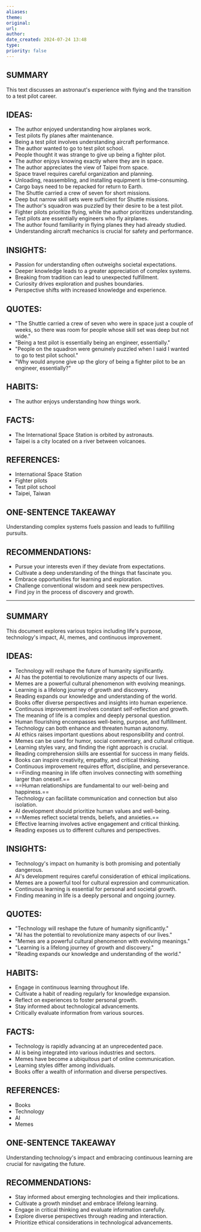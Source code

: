```yaml
---
aliases: 
theme: 
original: 
url: 
author: 
date_created: 2024-07-24 13:48
type: 
priority: false
---
```

## SUMMARY
This text discusses an astronaut's experience with flying and the transition to a test pilot career. 

## IDEAS:
* The author enjoyed understanding how airplanes work.
* Test pilots fly planes after maintenance.
* Being a test pilot involves understanding aircraft performance.
* The author wanted to go to test pilot school.
* People thought it was strange to give up being a fighter pilot.
* The author enjoys knowing exactly where they are in space.
*  The author appreciates the view of Taipei from space.
*  Space travel requires careful organization and planning.
* Unloading, reassembling, and installing equipment is time-consuming.
*  Cargo bays need to be repacked for return to Earth.
* The Shuttle carried a crew of seven for short missions.
* Deep but narrow skill sets were sufficient for Shuttle missions.
*  The author's squadron was puzzled by their desire to be a test pilot.
* Fighter pilots prioritize flying, while the author prioritizes understanding.
* Test pilots are essentially engineers who fly airplanes.
* The author found familiarity in flying planes they had already studied.
* Understanding aircraft mechanics is crucial for safety and performance.

## INSIGHTS:
* Passion for understanding often outweighs societal expectations.
*  Deeper knowledge leads to a greater appreciation of complex systems.
*  Breaking from tradition can lead to unexpected fulfillment.
*  Curiosity drives exploration and pushes boundaries.
*  Perspective shifts with increased knowledge and experience.

## QUOTES:
* "The Shuttle carried a crew of seven who were in space just a couple of weeks, so there was room for people whose skill set was deep but not wide."
* "Being a test pilot is essentially being an engineer, essentially."
*  "People on the squadron were genuinely puzzled when I said I wanted to go to test pilot school."
* "Why would anyone give up the glory of being a fighter pilot to be an engineer, essentially?"

## HABITS:
* The author enjoys understanding how things work. 


## FACTS:
* The International Space Station is orbited by astronauts.
* Taipei is a city located on a river between volcanoes.



## REFERENCES:
* International Space Station
* Fighter pilots 
* Test pilot school
*  Taipei, Taiwan

## ONE-SENTENCE TAKEAWAY
Understanding complex systems fuels passion and leads to fulfilling pursuits.


## RECOMMENDATIONS:
* Pursue your interests even if they deviate from expectations.
* Cultivate a deep understanding of the things that fascinate you.
* Embrace opportunities for learning and exploration. 
* Challenge conventional wisdom and seek new perspectives.
* Find joy in the process of discovery and growth.














---
## SUMMARY

This document explores various topics including life's purpose, technology's impact, AI, memes, and continuous improvement. 

## IDEAS:

*  Technology will reshape the future of humanity significantly.
*  AI has the potential to revolutionize many aspects of our lives.
*  Memes are a powerful cultural phenomenon with evolving meanings.
*  Learning is a lifelong journey of growth and discovery.
*  Reading expands our knowledge and understanding of the world.
*  Books offer diverse perspectives and insights into human experience.
*  Continuous improvement involves constant self-reflection and growth.
*  The meaning of life is a complex and deeply personal question.
*  Human flourishing encompasses well-being, purpose, and fulfillment.
*  Technology can both enhance and threaten human autonomy.
*  AI ethics raises important questions about responsibility and control.
*  Memes can be used for humor, social commentary, and cultural critique.
*  Learning styles vary, and finding the right approach is crucial.
*  Reading comprehension skills are essential for success in many fields.
*  Books can inspire creativity, empathy, and critical thinking.
*  Continuous improvement requires effort, discipline, and perseverance.
*  ==Finding meaning in life often involves connecting with something larger than oneself.==
*  ==Human relationships are fundamental to our well-being and happiness.==
*  Technology can facilitate communication and connection but also isolation.
*  AI development should prioritize human values and well-being.
*  ==Memes reflect societal trends, beliefs, and anxieties.==
*  Effective learning involves active engagement and critical thinking.
*  Reading exposes us to different cultures and perspectives.

## INSIGHTS:

* Technology's impact on humanity is both promising and potentially dangerous.
* AI's development requires careful consideration of ethical implications.
* Memes are a powerful tool for cultural expression and communication.
* Continuous learning is essential for personal and societal growth.
* Finding meaning in life is a deeply personal and ongoing journey.

## QUOTES:


* "Technology will reshape the future of humanity significantly."
* "AI has the potential to revolutionize many aspects of our lives."
* "Memes are a powerful cultural phenomenon with evolving meanings."
* "Learning is a lifelong journey of growth and discovery."
* "Reading expands our knowledge and understanding of the world."

## HABITS:


*  Engage in continuous learning throughout life.
*  Cultivate a habit of reading regularly for knowledge expansion.
*  Reflect on experiences to foster personal growth.
*  Stay informed about technological advancements.
*  Critically evaluate information from various sources.

## FACTS:


* Technology is rapidly advancing at an unprecedented pace.
* AI is being integrated into various industries and sectors.
* Memes have become a ubiquitous part of online communication.
* Learning styles differ among individuals.
* Books offer a wealth of information and diverse perspectives.

## REFERENCES:


*  Books 
*  Technology
*  AI
*  Memes

## ONE-SENTENCE TAKEAWAY

Understanding technology's impact and embracing continuous learning are crucial for navigating the future.

## RECOMMENDATIONS:

*  Stay informed about emerging technologies and their implications.
*  Cultivate a growth mindset and embrace lifelong learning.
*  Engage in critical thinking and evaluate information carefully.
*  Explore diverse perspectives through reading and interaction.
*  Prioritize ethical considerations in technological advancements.




